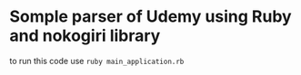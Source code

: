 # Somple parser of Udemy using Ruby and nokogiri library

to run this code use `ruby main_application.rb`